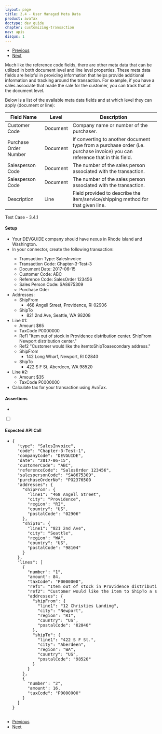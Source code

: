 ```yaml
---
layout: page
title: 3.4 - User Managed Meta Data
product: avaTax
doctype: dev_guide
chapter: customizing-transaction
nav: apis
disqus: 1
---
```


<ul class="pager">
  <li class="previous"><a href="/avatax/dev-guide/customizing-transaction/using-reference-codes/"><i class="glyphicon glyphicon-chevron-left"></i>Previous</a></li>
  <li class="next"><a href="/avatax/dev-guide/customizing-transaction/chapter-summary/">Next<i class="glyphicon glyphicon-chevron-right"></i></a></li>
</ul>

Much like the reference code fields, there are other meta data that can be utilized in both document level and line level properties.  These meta data fields are helpful in providing information that helps provide additional information and tracking around the transaction.  For example, if you have a sales associate that made the sale for the customer, you can track that at the document level.

Below is a list of the available meta data fields and at which level they can apply (document or line):
<div class="mobile-table">
    <table class="styled-table">
        <thead>
            <tr>
                <th>Field Name</th>
                <th>Level</th>
                <th>Description</th>
            </tr>
        </thead>
        <tbody>
            <tr>
                <td>Customer Code</td>
                <td>Document</td>
                <td>Company name or number of the purchaser.</td>
            </tr>
            <tr>
                <td>Purchase Order Number</td>
                <td>Document</td>
                <td>If converting to another document type from a purchase order (i.e. purchase invoice) you can reference that in this field.</td>
            </tr>
            <tr>
                <td>Salesperson Code</td>
                <td>Document</td>
                <td>The number of the sales person associated with the transaction.</td>
            </tr>
            <tr>
                <td>Salesperson Code</td>
                <td>Document</td>
                <td>The number of the sales person associated with the transaction.</td>
            </tr>
            <tr>
                <td>Description</td>
                <td>Line</td>
                <td>Field provided to describe the item/service/shipping method for that given line.</td>
            </tr>
        </tbody>
    </table>
</div>

<div class="dev-guide-test" id="test1">
    <div class="dev-guide-test-heading">Test Case - 3.4.1</div>
<div class="dev-guide-test-content">
<h4>Setup</h4>
<ul class="dev-guide-list">
    <li>Your DEVGUIDE company should have nexus in Rhode Island and Washington.</li>
    <li>In your connector, create the following transaction:</li>
        <ul class="dev-guide-list">
            <li>Transaction Type: SalesInvoice</li>
            <li>Transaction Code: Chapter-3-Test-3</li>
            <li>Document Date: 2017-06-15</li>
            <li>Customer Code: ABC</li>
            <li>Reference Code: SalesOrder 123456</li>
            <li>Sales Person Code: SA8675309</li>
            <li>Purchase Oder</li>
        </ul>
        <li>Addresses:
            <ul class="dev-guide-list">
                <li>ShipFrom
                    <ul class="dev-guide-list">
                        <li>468 Angell Street, Providence, RI 02906</li>
                    </ul>
                </li>
                <li>ShipTo
                    <ul class="dev-guide-list">
                        <li>821 2nd Ave, Seattle, WA 98208</li>
                    </ul>
                </li>
            </ul>
        </li>
        <li>Line #1:
            <ul class="dev-guide-list">
                <li>Amount $65</li>
                <li>TaxCode P0000000</li>
                <li>Ref1 "Item out of stock in Providence distribution center. ShipFrom Newport distribution center."</li>
                <li>Ref2 "Customer would like the itemtoShipToasecondary address."</li>
                <li>ShipFrom
                    <ul class="dev-guide-list">
                        <li>142 Long Wharf, Newport, RI 02840</li>
                    </ul>
                </li>
                <li>ShipTo
                    <ul class="dev-guide-list">
                        <li>422 S F St, Aberdeen, WA 98520</li>
                    </ul>
                </li>
            </ul>
        </li>
        <li>Line #2:
            <ul class="dev-guide-list">
                <li>Amount $35</li>
                <li>TaxCode P0000000</li>
            </ul>
        </li>
    <li>Calculate tax for your transaction using AvaTax.</li>  
</ul>
<h4>Assertions</h4>
<ul class="dev-guide-list">
    <li></li>
</ul>
<div class="dev-guide-dropdown">
        <input id="checkbox_toggle1" type="checkbox" />
        <i id="icon-up" class="glyphicon glyphicon-chevron-down"></i><i id="icon-down" class="glyphicon glyphicon-chevron-right"></i>
        <label for="checkbox_toggle1"><h4>Expected API Call</h4></label>
        <ul class="dev-guide-dropdown-content">
            <li> 
                <pre>
{
  "type": "SalesInvoice",
  "code": "Chapter-3-Test-1",
  "companyCode": "DEVGUIDE",
  "date": "2017-06-15",
  "customerCode": "ABC",
  "referenceCode": "SalesOrder 123456",
  "salespersonCode": "SA8675309",
  "purchaseOrderNo": "PO2376500
  "addresses": {
    "shipFrom": {
      "line1": "468 Angell Street",
      "city": "Providence",
      "region": "RI",
      "country": "US",
      "postalCode": "02906"
    },
    "shipTo": {
      "line1": "821 2nd Ave",
      "city": "Seattle",
      "region": "WA",
      "country": "US",
      "postalCode": "98104"
    }
  },
  "lines": [
    {
      "number": "1",
      "amount": 84,
      "taxCode": "P0000000",
      "ref1": "Item out of stock in Providence distribution center.  ShipFrom Newport distribution center."
      "ref2": "Customer would like the item to ShipTo a secondary address."
      "addresses": {
        "shipFrom": {
          "line1": "12 Christies Landing",
          "city": "Newport",
          "region": "RI",
          "country": "US",
          "postalCode": "02840"
        },
        "shipTo": {
          "line1": "422 S F St.",
          "city": "Aberdeen",
          "region": "WA",
          "country": "US",
          "postalCode": "98520"
        }
      }
    },
    {
      "number": "2",
      "amount": 16,
      "taxCode": "P0000000"
    }
  ]
}
                </pre>
            </li>
        </ul>
    </div>
</div>
</div>

<ul class="pager">
  <li class="previous"><a href="/avatax/dev-guide/customizing-transaction/using-reference-codes/"><i class="glyphicon glyphicon-chevron-left"></i>Previous</a></li>
  <li class="next"><a href="/avatax/dev-guide/customizing-transaction/chapter-summary/">Next<i class="glyphicon glyphicon-chevron-right"></i></a></li>
</ul>